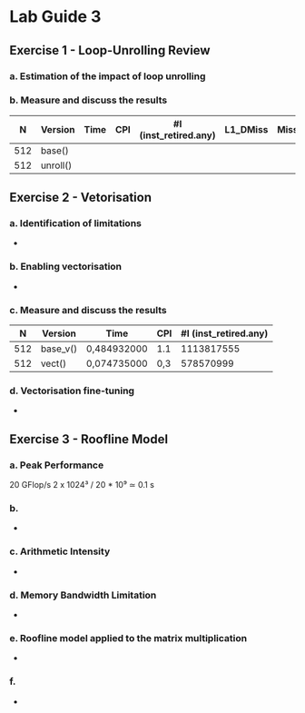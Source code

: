 # Lab Guide 3

## Exercise 1 - Loop-Unrolling Review

### a. Estimation of the impact of loop unrolling



### b. Measure and discuss the results

| N | Version | Time | CPI | #I (inst_retired.any) | L1_DMiss | Miss/#I |
| --- | --- | --- | --- | --- | --- | --- |
| 512 | base() |  |  |  |  |  |
| 512 | unroll() |  |  |  |  |  |

## Exercise 2 - Vetorisation

### a. Identification of limitations

- 

### b. Enabling vectorisation

- 

### c. Measure and discuss the results

| N | Version | Time | CPI | #I (inst_retired.any) |
| --- | --- | --- | --- | --- |
| 512 | base_v() | 0,484932000 | 1.1 | 1113817555 |
| 512 | vect() | 0,074735000 | 0,3 | 578570999 |

### d. Vectorisation fine-tuning

- 

## Exercise 3 - Roofline Model

### a. Peak Performance

20 GFlop/s
2 x 1024³ / 20 * 10⁹ ≃ 0.1 s

### b. 

- 

### c. Arithmetic Intensity

- 

### d. Memory Bandwidth Limitation

- 

### e. Roofline model applied to the matrix multiplication

- 

### f.

- 
